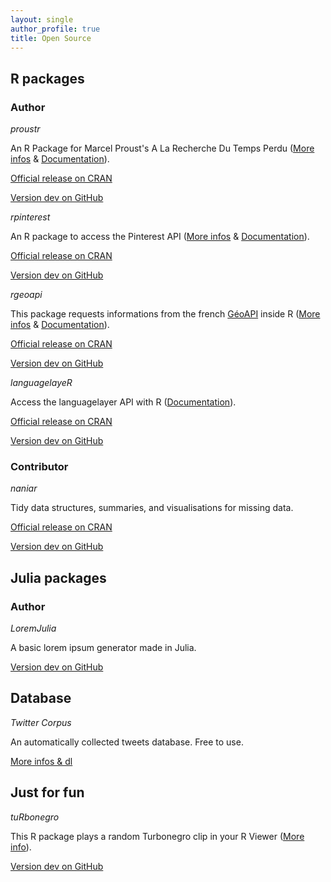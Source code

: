 ```yaml
---
layout: single
author_profile: true
title: Open Source
---
```


## R packages

### Author

_proustr_

An R Package for Marcel Proust's A La Recherche Du Temps Perdu ([More infos](http://colinfay.me/proustr-package/) & [Documentation](https://cran.r-project.org/web/packages/proustr/proustr.pdf)).

[Official release on CRAN](https://cran.r-project.org/web/packages/proustr/index.html)

[Version dev on GitHub](https://github.com/ColinFay/proustr)


_rpinterest_

An R package to access the Pinterest API ([More infos](https://colinfay.me/rpinterest-package-r/) & [Documentation](https://cran.r-project.org/web/packages/rpinterest/rpinterest.pdf)).

[Official release on CRAN](https://cran.r-project.org/web/packages/rpinterest/index.html)

[Version dev on GitHub](https://github.com/ColinFay/rpinterest)

_rgeoapi_

This package requests informations from the french [GéoAPI](https://api.gouv.fr/api/geoapi.html) inside R ([More infos](https://colinfay.me/rgeoapi-v1/) & [Documentation](https://cran.r-project.org/web/packages/rgeoapi/rgeoapi.pdf)).

[Official release on CRAN](https://cran.r-project.org/web/packages/rgeoapi/index.html)

[Version dev on GitHub](https://github.com/ColinFay/rgeoapi)

_languagelayeR_

Access the languagelayer API with R ([Documentation](https://cran.r-project.org/web/packages/languagelayeR/languagelayeR.pdf)).

[Official release on CRAN](https://cran.r-project.org/web/packages/languagelayeR/index.html)

[Version dev on GitHub](https://github.com/ColinFay/languagelayeR)

### Contributor

_naniar_

Tidy data structures, summaries, and visualisations for missing data. 

[Official release on CRAN](https://cran.r-project.org/web/packages/naniar/index.html)

[Version dev on GitHub](https://github.com/njtierney/naniar)

## Julia packages

### Author

_LoremJulia_

A basic lorem ipsum generator made in Julia. 

[Version dev on GitHub](https://github.com/ColinFay/LoremJulia)

## Database

_Twitter Corpus_

An automatically collected tweets database. Free to use. 

[More infos & dl](https://github.com/ColinFay/twitter_corpus)

## Just for fun  

_tuRbonegro_

This R package plays a random Turbonegro clip in your R Viewer ([More info](http://colinfay.me/rstats-turbonegro/)).

[Version dev on GitHub](https://github.com/ColinFay/tuRbonegro)

